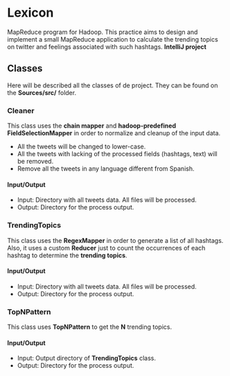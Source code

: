 # Lexicon
MapReduce program for Hadoop. This practice aims to design and implement a small MapReduce application to calculate the trending topics on twitter and feelings associated with such hashtags. **IntelliJ project**

## Classes
Here will be described all the classes of de project. They can be found on the **Sources/src/** folder.

### Cleaner
This class uses the **chain mapper** and **hadoop-predefined FieldSelectionMapper** in order to normalize and cleanup of the input data.
- All the tweets will be changed to lower-case.
- All the tweets with lacking of the processed fields (hashtags, text) will be removed.
- Remove all the tweets in any language different from Spanish.

#### Input/Output
- Input: Directory with all tweets data. All files will be processed.
- Output: Directory for the process output.

### TrendingTopics
This class uses the **RegexMapper** in order to generate a list of all hashtags. Also, it uses a custom **Reducer** just to count the occurrences of each hashtag to determine the **trending topics**.

#### Input/Output
- Input: Directory with all tweets data. All files will be processed.
- Output: Directory for the process output.

### TopNPattern
This class uses **TopNPattern** to get the **N** trending topics.

#### Input/Output
- Input: Output directory of **TrendingTopics** class.
- Output: Directory for the process output.
